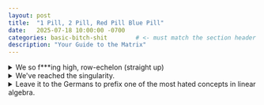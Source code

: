 ```yaml
---
layout: post
title:  "1 Pill, 2 Pill, Red Pill Blue Pill"
date:   2025-07-18 10:00:00 -0700
categories: basic-bitch-shit        # <- must match the section header
description: "Your Guide to the Matrix"
---
```

<div class="flashcard">
  <details>
    <summary>We so f***ing high, row-echelon (straight up)</summary>
    <div class="back">

      <details class="dropdown-block">
        <summary>Setup</summary>
        <div class="content">
          <ul>
            <li><b>Linear system</b> \(A\mathbf{x} = \mathbf{b}\)
              with \(A \in \mathbb{R}^{m \times n}\), \(\mathbf{x} \in \mathbb{R}^{n}\), \(\mathbf{b} \in \mathbb{R}^{m}\) (all column vectors).</li>
            <li><b>Augmented matrix</b></li>
          </ul>
          \[
          \begin{pmatrix}
          a_{11} & a_{12} & \dots & a_{1n} & \big| & b_{1}\\
          a_{21} & a_{22} & \dots & a_{2n} & \big| & b_{2}\\
          \vdots & \vdots & \ddots & \vdots & \big| & \vdots\\
          a_{m1} & a_{m2} & \dots & a_{mn} & \big| & b_{m}
          \end{pmatrix}
          \]
          <ul>
            <li><b>Triangular form</b>: all entries below the main diagonal are \(0\).</li>
          </ul>
        </div>
      </details>

      <details class="dropdown-block">
        <summary>Elementary row operations</summary>
        <div class="content">
          <ol>
            <li>Row swap \(R_i \leftrightarrow R_j\)</li>
            <li>Row scaling \(c\,R_i \;\to\; R_i\) (\(c \neq 0\))</li>
            <li>Row replacement \(c\,R_i + R_j \;\to\; R_j\)</li>
          </ol>
        </div>
      </details>

      <details class="dropdown-block">
        <summary>Gaussian-elimination (diagonal) procedure</summary>
        <div class="content">
          <ol>
            <li>Form the augmented matrix \([\!A\,|\,\mathbf{b}\!]\).</li>
            <li>Use elementary operations to create zeros below the diagonal.</li>
            <li>Read off equations and back-solve.</li>
          </ol>
          <div class="define"><small>pull out the zip?</small>
            <div class="tooltip">
              <div style="max-width: 380px">
                <p><b>Goal:</b> Solve the system by elementary row operations.</p>

                <p><b>System</b></p>
                \[
                \begin{cases}
                x + y = 3 \\
                2x + 3y = 8
                \end{cases}
                \]

                <p><b>Augmented matrix</b></p>
                \[
                \left[
                \begin{array}{cc|c}
                1 & 1 & 3 \\
                2 & 3 & 8
                \end{array}
                \right]
                \]

                <ol style="margin-left:1.1rem">
                  <li><b>Make zeros below the first pivot.</b><br>
                    Row replacement \(R_2 \leftarrow R_2 - 2R_1\).
                    \[
                    \left[
                    \begin{array}{cc|c}
                    1 & 1 & 3 \\
                    0 & 1 & 2
                    \end{array}
                    \right]
                    \]
                  </li>

                  <li><b>Back-solve (upper-triangular reached).</b><br>
                    From row 2: \(y = 2\).<br>
                    From row 1: \(x + y = 3 \Rightarrow x = 1\).
                  </li>

                  <li><i>(Optional RREF cleanup.)</i><br>
                    Row replacement \(R_1 \leftarrow R_1 - R_2\).
                    \[
                    \left[
                    \begin{array}{cc|c}
                    1 & 0 & 1 \\
                    0 & 1 & 2
                    \end{array}
                    \right]
                    \]
                  </li>
                </ol>

                <p><b>Solution</b></p>
                \[
                (x,\,y) = (1,\,2).
                \]
              </div>
            </div>
          </div>
        </div>
      </details>

      <details class="dropdown-block">
        <summary>Solution counts (non-homogeneous)</summary>
        <div class="content">
          <ul>
            <li><b>No solution</b>: contradictory row \(0 = c\).</li>
            <li><b>Unique solution</b>: every variable determined.</li>
            <li><b>Infinitely many solutions</b>: at least one free variable, e.g.</li>
          </ul>
          \[
          (x_1, x_2, x_3) = (-t - 4,\; t - 1,\; t), \qquad t \in \mathbb{R}.
          \]
        </div>
      </details>

      <details class="dropdown-block">
        <summary>Homogeneous case \(A\mathbf{x} = \mathbf{0}\)</summary>
        <div class="content">
          <ul>
            <li>Always has the <b>trivial solution</b> \(\mathbf{x} = 0\).</li>
            <li>Otherwise the same "unique vs. infinite" dichotomy applies.</li>
          </ul>
        </div>
      </details>

      <details class="dropdown-block">
        <summary>Rectangular systems</summary>
        <div class="content">
          <ul>
            <li><b>Underdetermined</b> (\(m < n\)) — free variables ⇒ infinite parametric family.</li>
            <li><b>Overdetermined</b> (\(m > n\)) — may be inconsistent (contradictory row); if consistent, solve as usual.</li>
          </ul>
        </div>
      </details>

    </div>
  </details>
</div>

<div class="flashcard">
  <details>
    <summary>We've reached the singularity.</summary>
    <div class="back">

      <details class="dropdown-block">
        <summary>Matrix & size notation</summary>
        <div class="content">
          <p>
            A matrix \(A\) with entries \(a_{ij}\) and size \(n\times m\) is written
          </p>
          \[
          A=\big(a_{ij}\big)_{n\times m}
          =
          \begin{pmatrix}
          a_{11}&a_{12}&\cdots&a_{1m}\\
          a_{21}&a_{22}&\cdots&a_{2m}\\
          \vdots&\vdots&\ddots&\vdots\\
          a_{n1}&a_{n2}&\cdots&a_{nm}
          \end{pmatrix}.
          \]
          <p>The size may be subscripted when needed. </p>
          <p><i>Vectors:</i> column \(n\times 1\) and row \(1\times m\) matrices are often called vectors:
          \(\;x=\big(x_1,\dots,x_n\big)^T,\; y=(y_1,\dots,y_m)\).</p>
        </div>
      </details>

      <details class="dropdown-block">
        <summary>Special matrices</summary>
        <div class="content">
          <ul>
            <li><b>Square:</b> \(n\times n\); “main diagonal” runs upper-left \(\to\) lower-right.</li>
            <li><b>Zero matrix:</b> \(0_{n\times m}\) (all entries \(0\)).</li>
            <li><b>Identity:</b> \(I_n\) (diagonal \(1\)’s, elsewhere \(0\)); behaves like “1” in matrix arithmetic.</li>
          </ul>
          \[
          0_{n\times m}=\begin{pmatrix}0&\cdots&0\\ \vdots&\ddots&\vdots\\ 0&\cdots&0\end{pmatrix},\qquad
          I_n=\begin{pmatrix}1&0&\cdots&0\\0&1&\cdots&0\\ \vdots&\vdots&\ddots&\vdots\\0&0&\cdots&1\end{pmatrix}.
          \]
        </div>
      </details>

      <details class="dropdown-block">
        <summary>Arithmetic on matrices</summary>
        <div class="content">
          <ul>
            <li><b>Add/Subtract (same size only):</b> \((a_{ij})\pm(b_{ij})=(a_{ij}\pm b_{ij})\).</li>
            <li><b>Scalar multiply:</b> \(\alpha(a_{ij})=(\alpha\,a_{ij})\).</li>
          </ul>
        </div>
      </details>

      <details class="dropdown-block">
        <summary>Matrix multiplication</summary>
        <div class="content">
          <p>
            If \(A_{n\times p}\) and \(B_{p\times m}\), then the product \(C=AB\) is \(n\times m\) with
            \[
            c_{ij}=\sum_{k=1}^{p} a_{ik}\,b_{kj}.
            \]
            <b>Compatibility:</b> columns of \(A\) must equal rows of \(B\). <b>Non-commutativity:</b> even when both are defined, \(AB\) need not equal \(BA\).
          </p>
        </div>
      </details>

      <details class="dropdown-block">
        <summary>Determinant</summary>
        <div class="content">
          <p>
            The determinant maps a square matrix to a number: \(\det(A)=|A|\).
            For \(2\times2\) and \(3\times3\),
          </p>
          \[
          \left|\begin{array}{cc} a&c\\ b&d\end{array}\right|=ad-cb,\qquad
          \left|\begin{array}{ccc}
          a_{11}&a_{12}&a_{13}\\
          a_{21}&a_{22}&a_{23}\\
          a_{31}&a_{32}&a_{33}
          \end{array}\right|=
          a_{11}\left|\begin{array}{cc}a_{22}&a_{23}\\ a_{32}&a_{33}\end{array}\right|
          -a_{12}\left|\begin{array}{cc}a_{21}&a_{23}\\ a_{31}&a_{33}\end{array}\right|
          +a_{13}\left|\begin{array}{cc}a_{21}&a_{22}\\ a_{31}&a_{32}\end{array}\right|.
          \]
        </div>
      </details>

      <details class="dropdown-block">
        <summary>Inverse matrix</summary>
        <div class="content">
          <p>
            For square \(A\), an inverse \(A^{-1}\) satisfies \(AA^{-1}=A^{-1}A=I_n\).
            To compute: augment with identity and row-reduce
            \[
            \big(A\;\big|\;I_n\big)\;\longrightarrow\;\big(I_n\;\big|\;A^{-1}\big),
            \]
            if possible; failure means the inverse does not exist.
          </p>
          <p><b>Fact.</b> If \(A\) is <i>nonsingular</i>, then \(A^{-1}\) exists; if \(A\) is <i>singular</i>, \(A^{-1}\) does not exist.</p>
        </div>
      </details>

      <details class="dropdown-block">
        <summary>Systems in matrix form</summary>
        <div class="content">
          <p>
            A system can be written \(A\vec x=\vec b\) with augmented matrix \((A\;\vec b)\).
            Three possibilities: no solution, exactly one, or infinitely many.
            For square \(A\):
          </p>
          <ul>
            <li>If \(A\) is nonsingular ⇒ exactly one solution.</li>
            <li>If \(A\) is singular ⇒ either none or infinitely many.</li>
          </ul>
        </div>
      </details>

      <details class="dropdown-block">
        <summary>Homogeneous systems</summary>
        <div class="content">
          <p>
            \(A\vec x=\vec 0\) always has the trivial solution \(\vec x=\vec 0\).
            If \(A\) is nonsingular ⇒ only the trivial solution; if \(A\) is singular ⇒ infinitely many nonzero solutions.
          </p>
        </div>
      </details>

      <details class="dropdown-block">
        <summary>Linear independence / dependence</summary>
        <div class="content">
          <p>
            Vectors \(\{\vec x_1,\dots,\vec x_n\}\) are <b>linearly dependent</b> if
            \[
            c_1\vec x_1+\cdots+c_n\vec x_n=\vec 0
            \]
            for some constants not all zero; otherwise they are <b>linearly independent</b>.
          </p>
          <p>
            If each vector has \(n\) components, form
            \[
            X=\big(\vec x_1\ \vec x_2\ \cdots\ \vec x_n\big).
            \]
            Then: \(X\) nonsingular (\(\det X\ne 0\)) ⇒ independent; \(X\) singular (\(\det X=0\)) ⇒ dependent, and the constants come from solving \(X\vec c=\vec 0\).
          </p>
        </div>
      </details>

      <details class="dropdown-block">
        <summary>Non-examples & cautions</summary>
        <div class="content">
          <ul>
            <li>\(A+B\) undefined if sizes differ.</li>
            <li>Even when both defined, \(AB\ne BA\) in general.</li>
            <li>Inverse need not exist (singular matrices).</li>
          </ul>
        </div>
      </details>

    </div>
  </details>
</div>

<div class="flashcard">
  <details>
    <summary>Leave it to the Germans to prefix one of the most hated concepts in linear algebra.</summary>
    <div class="back">
      <small>Yeah, <span class="define">'eigen'<span class="tooltip">Oh, apparently it was Hilbert. Translates to 'own' or 'self'. Idk I'd go with the prefix 'scheisse-' (I'll let you look that one up.)</span></span> is German.</small>
      <details class="dropdown-block">
        <summary>Definition & core rewrite</summary>
        <div class="content">
          <p>
            For a square matrix \(A\), a scalar \(\lambda\) and nonzero vector \(\vec\eta\) with
            \[
            A\vec\eta=\lambda\vec\eta
            \]
            make \(\lambda\) an <b>eigenvalue</b> and \(\vec\eta\) an <b>eigenvector</b> of \(A\).
            Equivalently,
            \[
            (A-\lambda I)\vec\eta=\vec 0 .
            \]
            To get nontrivial \(\vec\eta\) we need \(A-\lambda I\) singular, i.e.
            \[
            \det(A-\lambda I)=0 .
            \]
          </p>
        </div>
      </details>

      <details class="dropdown-block">
        <summary>Characteristic polynomial & multiplicity</summary>
        <div class="content">
          <ul>
            <li>\(\det(A-\lambda I)=0\) is an \(n^{\text{th}}\)-degree polynomial in \(\lambda\) (the <b>characteristic polynomial</b>).</li>
            <li>Counting multiplicity, an \(n\times n\) matrix has \(n\) eigenvalues.</li>
            <li><b>Simple</b> eigenvalue: occurs once in the list; corresponding eigenvectors are linearly independent across distinct simple eigenvalues.</li>
            <li>Eigenvalue of multiplicity \(k>1\): has between \(1\) and \(k\) linearly independent eigenvectors.</li>
          </ul>
        </div>
      </details>

      <details class="dropdown-block">
        <summary>Complex pairs (real matrices)</summary>
        <div class="content">
          <p>
            If \(A\) is real and \(\lambda=a+bi\) is an eigenvalue with eigenvector \(\vec\eta\),
            then \(\overline{\lambda}=a-bi\) is also an eigenvalue with eigenvector \(\overline{\vec\eta}\)
            (complex conjugates occur in pairs).
          </p>
        </div>
      </details>

      <details class="dropdown-block">
        <summary>Computation procedure (consolidated)</summary>
        <div class="content">
          <ol>
            <li>Form the characteristic equation \(\det(A-\lambda I)=0\) and solve for eigenvalues.</li>
            <li>For each eigenvalue \(\lambda\), solve the homogeneous system \((A-\lambda I)\vec\eta=\vec0\) to get the eigenvectors (any nonzero vector in the null space).</li>
            <li>For repeated eigenvalues, find as many linearly independent eigenvectors as the null space allows (between 1 and the algebraic multiplicity).</li>
          </ol>
        </div>
      </details>

      <details class="dropdown-block">
        <summary>Example: Finding eigenvalues/eigenvectors of \(A=\begin{pmatrix}0&1&1\\[2pt]1&0&1\\[2pt]1&1&0\end{pmatrix}\)</summary>
        <div class="content">
          <p><b>Step 1 — Eigenvalues.</b></p>
          \[
          \det(A-\lambda I)
          =\left|\begin{array}{ccc}
          -\lambda&1&1\\
          1&-\lambda&1\\
          1&1&-\lambda
          \end{array}\right|
          =-\lambda^{3}+3\lambda+2
          =(\lambda-2)(\lambda+1)^2 .
          \]
          \[
          \Rightarrow\quad \lambda_1=2,\qquad \lambda_{2,3}=-1\ (\text{double}).
          \]

          <p><b>Step 2 — Eigenvectors for \(\lambda=2\).</b></p>
          Solve \((A-2I)\vec\eta=\vec0\):
          \[
          \left[\begin{array}{ccc|c}
          -2&1&1&0\\
          1&-2&1&0\\
          1&1&-2&0
          \end{array}\right]
          \;\xrightarrow{\text{row ops}}\;
          \left[\begin{array}{ccc|c}
          1&0&-1&0\\
          0&1&-1&0\\
          0&0&0&0
          \end{array}\right].
          \]
          From the reduced system: \(\eta_1=\eta_3,\ \eta_2=\eta_3\).
          Hence \(\vec\eta=(t,t,t)\). Choose \(t=1\):
          \[
          \boxed{\ \vec\eta^{(1)}=\begin{pmatrix}1\\[2pt]1\\[2pt]1\end{pmatrix}\ }.
          \]

          <p><b>Step 3 — Eigenvectors for \(\lambda=-1\).</b></p>
          Solve \((A+I)\vec\eta=\vec0\):
          \[
          \left[\begin{array}{ccc|c}
          1&1&1&0\\
          1&1&1&0\\
          1&1&1&0
          \end{array}\right]
          \ \Rightarrow\ \eta_1+\eta_2+\eta_3=0 .
          \]
          A convenient parametrization is
          \[
          \vec\eta=\begin{pmatrix}-\eta_2-\eta_3\\[2pt]\eta_2\\[2pt]\eta_3\end{pmatrix}.
          \]
          One possible basis for the eigenspace:
          \[
          \boxed{\ \begin{aligned}
          \vec\eta^{(2)}&=\begin{pmatrix}-1\\1\\0\end{pmatrix},\\
          \vec\eta^{(3)}&=\begin{pmatrix}-1\\0\\1\end{pmatrix}
          \end{aligned}\ }
          \quad\text{(two linearly independent eigenvectors).}
          \]

          <p><b>Summary.</b> \(\ \lambda_1=2\) with eigenspace \(\operatorname{span}\{(1,1,1)^T\}\); \(\ \lambda_{2,3}=-1\) with a two-dimensional eigenspace orthogonal to \((1,1,1)^T\) (e.g., spanned by the two vectors above).</p>
        </div>
      </details>

    </div>
  </details>
</div>

